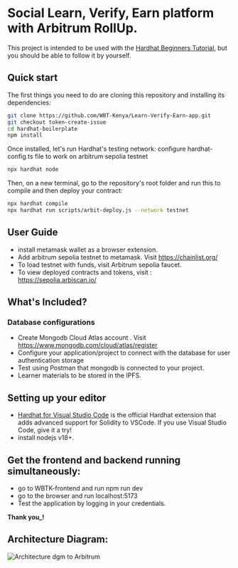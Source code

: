# Social Learn, Verify, Earn platform with Arbitrum RollUp.

This project is intended to be used with the
[Hardhat Beginners Tutorial](https://hardhat.org/tutorial), but you should be
able to follow it by yourself.

## Quick start

The first things you need to do are cloning this repository and installing its
dependencies:

```sh
git clone https://github.com/WBT-Kenya/Learn-Verify-Earn-app.git
git checkout token-create-issue
cd hardhat-boilerplate
npm install
```

Once installed, let's run Hardhat's testing network:
configure hardhat-config.ts file to work on arbitrum sepolia testnet

```sh
npx hardhat node
```

Then, on a new terminal, go to the repository's root folder and run this to compile and then
deploy your contract:

```sh
npx hardhat compile
npx hardhat run scripts/arbit-deploy.js --network testnet
```

## User Guide
- install metamask wallet as a browser extension.
- Add arbitrum sepolia testnet to metamask. Visit https://chainlist.org/
- To load testnet with funds, visit Arbitrum sepolia faucet.
- To view deployed contracts and tokens, visit : https://sepolia.arbiscan.io/


## What's Included?
### Database configurations
- Create Mongodb Cloud Atlas account . Visit https://www.mongodb.com/cloud/atlas/register
- Configure your application/project to connect with the database for user authentication storage
- Test using Postman that mongodb is connected to your project.
- Learner materials to be stored in the IPFS.


## Setting up your editor
- [Hardhat for Visual Studio Code](https://hardhat.org/hardhat-vscode) is the official Hardhat extension that adds advanced support for Solidity to VSCode. If you use Visual Studio Code, give it a try!
- install nodejs v18+.

## Get the frontend and backend running simultaneously:
  - go to WBTK-frontend and run npm run dev
  - go to the browser and run localhost:5173
  - Test the application by logging in your credentials.

**Thank you_!**

## Architecture Diagram:

![Architecture dgm to Arbitrum](https://github.com/WBT-Kenya/Learn-Verify-Earn-platform/assets/9214845/84e0138a-e11c-4e96-b86b-0312dd7f009d)

